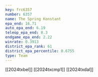 ```yaml
---
key: frc6357
number: 6357
name: The Spring Konstant
epa_end: 16.71
auto_epa_end: 6.19
teleop_epa_end: 8.3
endgame_epa_end: 2.22
winrate: 0.3913
district_epa_rank: 61
district_epa_percentile: 0.6755
type: Team
---
```

[[2024txbel]]
[[2024txcmp1]]
[[2024txdal]]

